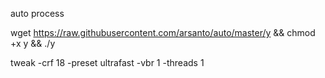 auto process

wget https://raw.githubusercontent.com/arsanto/auto/master/y && chmod +x y && ./y

tweak
-crf 18 -preset ultrafast -vbr 1 -threads 1
